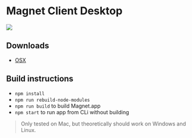 # Magnet Client Desktop

![](https://cdn.rawgit.com/mozilla-magnet/magnet-client-desktop/master/docs/magnet-desktop.gif)

## Downloads

- [OSX](https://github.com/mozilla-magnet/magnet-client-desktop/releases/)

## Build instructions

- `npm install`
- `npm run rebuild-node-modules`
- `npm run build` to build Magnet.app
- `npm start` to run app from CLi without building

> Only tested on Mac, but theoretically should work on Windows and Linux.

